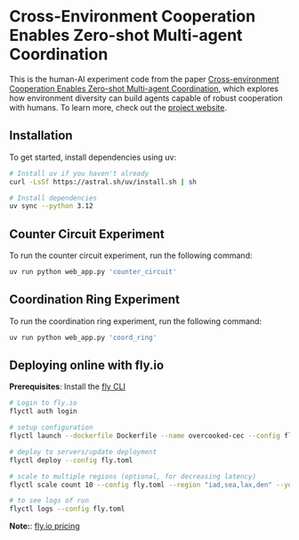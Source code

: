 # Cross-Environment Cooperation Enables Zero-shot Multi-agent Coordination

This is the human-AI experiment code from the paper [Cross-environment Cooperation Enables Zero-shot Multi-agent Coordination](https://arxiv.org/abs/2504.12714), which explores how environment diversity can build agents capable of robust cooperation with humans. To learn more, check out the [project website](https://kjha02.github.io/publication/cross-env-coop).

## Installation

To get started, install dependencies using uv:

```bash
# Install uv if you haven't already
curl -LsSf https://astral.sh/uv/install.sh | sh

# Install dependencies
uv sync --python 3.12
```

## Counter Circuit Experiment

To run the counter circuit experiment, run the following command:

```bash
uv run python web_app.py 'counter_circuit'
```

## Coordination Ring Experiment

To run the coordination ring experiment, run the following command:

```bash
uv run python web_app.py 'coord_ring'
```

## Deploying online with fly.io

**Prerequisites**: Install the [fly CLI](https://fly.io/docs/hands-on/install-flyctl/)

```bash
# Login to fly.io
flyctl auth login

# setup configuration
flyctl launch --dockerfile Dockerfile --name overcooked-cec --config fly.toml --vm-size 'performance-8x' --yes

# deploy to servers/update deployment
flyctl deploy --config fly.toml

# scale to multiple regions (optional, for decreasing latency)
flyctl scale count 10 --config fly.toml --region "iad,sea,lax,den" --yes

# to see logs of run
flyctl logs --config fly.toml
```

**Note:**: [fly.io pricing](https://fly.io/docs/about/pricing/)
